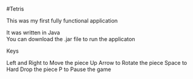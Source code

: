 #Tetris

This was my first fully functional application

It was written in Java  
You can download the .jar file to run the applicaton

Keys

Left and Right to Move the piece
Up Arrow to Rotate the piece
Space to Hard Drop the piece
P to Pause the game
